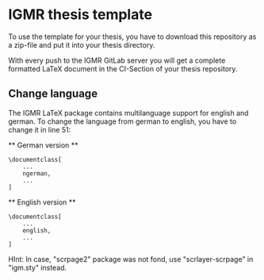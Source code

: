 # IGMR thesis template

To use the template for your thesis, you have to download this repository as a zip-file and put it into your thesis directory.

With every push to the IGMR GitLab server you will get a complete formatted LaTeX document in the CI-Section of your thesis repository.

## Change language

The IGMR LaTeX package contains multilanguage support for english and german. To change the language from german to english, you have to change it in line 51:

** German version **
```
\documentclass[
    ...
    ngerman,
    ...
]
```

** English version **
```
\documentclass[
    ...
    english,
    ...
]
```

HInt:
In case, "scrpage2" package was not fond, use "scrlayer-scrpage" in "igm.sty" instead.
